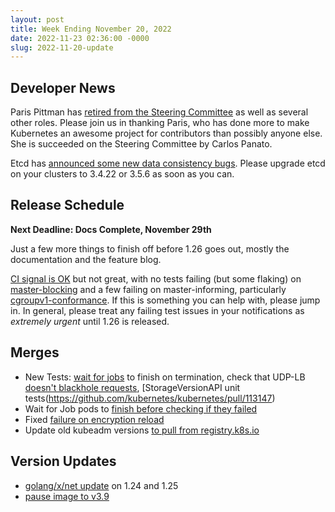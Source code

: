 ```yaml
---
layout: post
title: Week Ending November 20, 2022
date: 2022-11-23 02:36:00 -0000
slug: 2022-11-20-update
---
```


## Developer News

Paris Pittman has [retired from the Steering Committee](https://groups.google.com/a/kubernetes.io/g/dev/c/3SpmzCuYgIY) as well as several other roles. Please join us in thanking Paris, who has done more to make Kubernetes an awesome project for contributors than possibly anyone else.  She is succeeded on the Steering Committee by Carlos Panato.

Etcd has [announced some new data consistency bugs](https://groups.google.com/a/kubernetes.io/g/dev/c/sEVopPxKPDo).  Please upgrade etcd on your clusters to 3.4.22 or 3.5.6 as soon as you can.

## Release Schedule

**Next Deadline: Docs Complete, November 29th**

Just a few more things to finish off before 1.26 goes out, mostly the documentation and the feature blog.

[CI signal is OK](https://github.com/orgs/kubernetes/projects/68/) but not great, with no tests failing (but some flaking) on [master-blocking](https://testgrid.k8s.io/sig-release-master-blocking) and a few failing on master-informing, particularly [cgroupv1-conformance](https://github.com/kubernetes/kubernetes/issues/113767).  If this is something you can help with, please jump in.  In general, please treat any failing test issues in your notifications as *extremely urgent* until 1.26 is released.

## Merges

* New Tests: [wait for jobs](https://github.com/kubernetes/kubernetes/pull/113927) to finish on termination, check that UDP-LB [doesn't blackhole requests](https://github.com/kubernetes/kubernetes/pull/113650), [StorageVersionAPI unit tests(https://github.com/kubernetes/kubernetes/pull/113147)
* Wait for Job pods to [finish before checking if they failed](https://github.com/kubernetes/kubernetes/pull/113860)
* Fixed [failure on encryption reload](https://github.com/kubernetes/kubernetes/pull/113955)
* Update old kubeadm versions [to pull from registry.k8s.io](https://github.com/kubernetes/kubernetes/pull/113388)

## Version Updates

* [golang/x/net update](https://github.com/kubernetes/kubernetes/pull/113650) on 1.24 and 1.25
* [pause image to v3.9](https://github.com/kubernetes/kubernetes/pull/113895)
